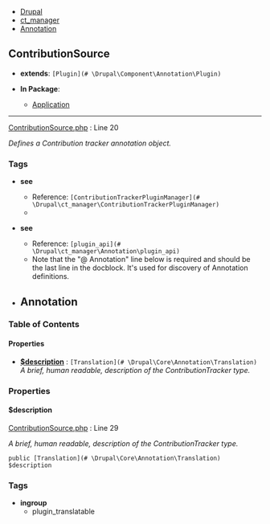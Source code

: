 
- [Drupal](../namespaces/drupal.md)
- [ct_manager](../namespaces/drupal-ct-manager.md)
- [Annotation](../namespaces/drupal-ct-manager-annotation.md)


## ContributionSource

- **extends**: `[Plugin](# \Drupal\Component\Annotation\Plugin)`

- **In Package**:
    - [Application](../packages/Application.md)
  


---





[ContributionSource.php](../files/web-modules-custom-ct-manager-src-annotation-contributionsource.md) : Line 20

*Defines a Contribution tracker annotation object.*




### Tags

- **see**
  - Reference: `[ContributionTrackerPluginManager](# \Drupal\ct_manager\ContributionTrackerPluginManager)`
  - 
- **see**
  - Reference: `[plugin_api](# \Drupal\ct_manager\Annotation\plugin_api)`
  - Note that the "@ Annotation" line below is required and should be the last
line in the docblock. It's used for discovery of Annotation definitions.

- **Annotation**
  - 





### Table of Contents









#### Properties
- **[$description](../classes/Drupal-ct-manager-Annotation-ContributionSource.md#description)**
         : `[Translation](# \Drupal\Core\Annotation\Translation)`  
*A brief, human readable, description of the ContributionTracker type.*








### Properties

#### $description

[ContributionSource.php](../files/web-modules-custom-ct-manager-src-annotation-contributionsource.md) : Line 29

*A brief, human readable, description of the ContributionTracker type.*


`public [Translation](# \Drupal\Core\Annotation\Translation) $description`




### Tags

- **ingroup**
  - plugin_translatable








